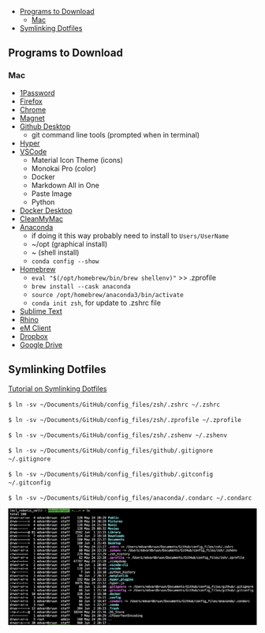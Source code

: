 - [Programs to Download](#programs-to-download)
  - [Mac](#mac)
- [Symlinking Dotfiles](#symlinking-dotfiles)



## Programs to Download

### Mac
* [1Password](https://1password.com/downloads/mac/)
* [Firefox](https://www.mozilla.org/en-US/firefox/new/)
* [Chrome](https://www.google.com/chrome/)
* [Magnet](https://apps.apple.com/us/app/magnet/id441258766?mt=12)
* [Github Desktop](https://desktop.github.com/)
    * git command line tools (prompted when in terminal)
* [Hyper](https://hyper.is/)
* [VSCode](https://code.visualstudio.com/Download)
  * Material Icon Theme (icons)
  * Monokai Pro (color)
  * Docker
  * Markdown All in One
  * Paste Image
  * Python
* [Docker Desktop](https://www.docker.com/products/docker-desktop/)
* [CleanMyMac](https://my.macpaw.com/)
* [Anaconda](https://www.anaconda.com/)
  * if doing it this way probably need to install to `Users/UserName`
  * ~/opt (graphical install)
  * ~ (shell install)
  * `conda config --show`
* [Homebrew](https://brew.sh/)
  * `eval "$(/opt/homebrew/bin/brew shellenv)"` >> .zprofile
  * `brew install --cask anaconda`
  * `source /opt/homebrew/anaconda3/bin/activate`
  * `conda init zsh`, for update to .zshrc file
* [Sublime Text](https://www.sublimetext.com/download_thanks?target=mac)
* [Rhino](https://www.rhino3d.com/download/)
* [eM Client](https://www.emclient.com/)
* [Dropbox](https://www.dropbox.com/install)
* [Google Drive](https://www.google.com/drive/download/)





## Symlinking Dotfiles

[Tutorial on Symlinking Dotfiles](https://www.freecodecamp.org/news/dive-into-dotfiles-part-2-6321b4a73608/)

`$ ln -sv ~/Documents/GitHub/config_files/zsh/.zshrc ~/.zshrc`

`$ ln -sv ~/Documents/GitHub/config_files/zsh/.zprofile ~/.zprofile`

`$ ln -sv ~/Documents/GitHub/config_files/zsh/.zshenv ~/.zshenv`

`$ ln -sv ~/Documents/GitHub/config_files/github/.gitignore ~/.gitignore`

`$ ln -sv ~/Documents/GitHub/config_files/github/.gitconfig ~/.gitconfig`

`$ ln -sv ~/Documents/GitHub/config_files/anaconda/.condarc ~/.condarc`

![](/_embed_imgs/README_symlinks_home.png)


